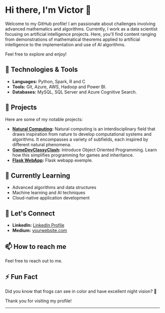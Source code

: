 # Hi there, I'm Victor 👋

Welcome to my GitHub profile! I am passionate about challenges involving advanced mathematics and algorithms. Currently, I work as a data scientist focusing on artificial intelligence projects. Here, you'll find content ranging from demonstrations of mathematical theorems applied to artificial intelligence to the implementation and use of AI algorithms. 

Feel free to explore and enjoy!

## 🔧 Technologies & Tools

- **Languages:** Python, Spark, R and C 
- **Tools:** Git, Azure, AWS, Hadoop and Power BI.
- **Databases:** MySQL, SQL Server and Azure Cognitive Search.

## 🚀 Projects

Here are some of my notable projects:

- **[Natural Computing](https://github.com/FroschFT/NaturalComputingClass):** Natural computing is an interdisciplinary field that draws inspiration from nature to develop computational systems and algorithms. It encompasses a variety of subfields, each inspired by different natural phenomena.
- **[GameDevClassyClash](https://github.com/FroschFT/PublicGameDevClassyClash):** Introduce Object Oriented Programming. Learn how this simplifies programming for games and inheritance.
- **[Flask WebApp](https://github.com/FroschFT/project3):** Flask webapp exemple.

## 🌱 Currently Learning

- Advanced algorithms and data structures
- Machine learning and AI techniques
- Cloud-native application development

## 💬 Let's Connect

- **LinkedIn:** [LinkedIn Profile](https://www.linkedin.com/in/victor-hugo-francheto/)
- **Medium:** [yourwebsite.com]([https://yourwebsite.com](https://medium.com/@victor.h.f.francheto))

## 📫 How to reach me

Feel free to reach out to me.

## ⚡ Fun Fact

Did you know that frogs can see in color and have excellent night vision? 🐸

Thank you for visiting my profile!

---
